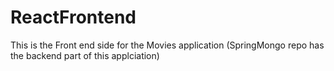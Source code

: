 # ReactFrontend
This is the Front end side for the Movies application (SpringMongo repo has the backend part of this applciation)
